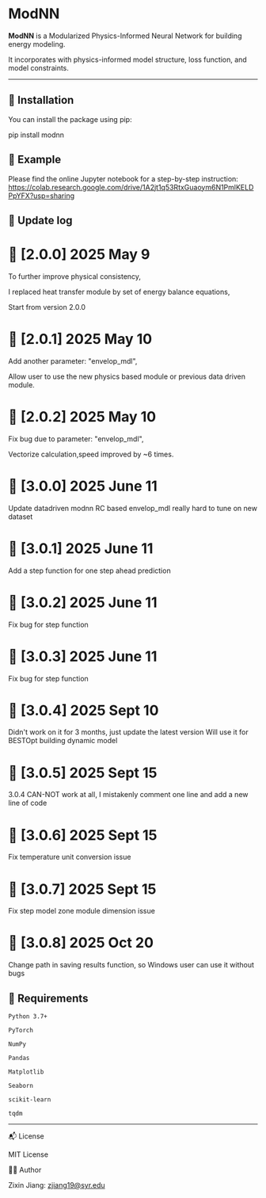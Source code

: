 # ModNN

**ModNN** is a Modularized Physics-Informed Neural Network for building energy modeling.

It incorporates with physics-informed model structure, loss function, and model constraints.

---

## 🚀 Installation

You can install the package using pip:

pip install modnn



## 🧠 Example
Please find the online Jupyter notebook for a step-by-step instruction:
https://colab.research.google.com/drive/1A2jt1q53RtxGuaoym6N1PmlKELDPpYFX?usp=sharing


## 🧠 Update log
# 🧠 [2.0.0] 2025 May 9
To further improve physical consistency, 

I replaced heat transfer module by set of energy balance equations, 

Start from version 2.0.0

# 🧠 [2.0.1] 2025 May 10
Add another parameter: "envelop_mdl", 

Allow user to use the new physics based module or previous data driven module. 

# 🧠 [2.0.2] 2025 May 10
Fix bug due to parameter: "envelop_mdl",

Vectorize calculation,speed improved by ~6 times.

# 🧠 [3.0.0] 2025 June 11
Update datadriven modnn
RC based envelop_mdl really hard to tune on new dataset

# 🧠 [3.0.1] 2025 June 11
Add a step function for one step ahead prediction

# 🧠 [3.0.2] 2025 June 11
Fix bug for step function

# 🧠 [3.0.3] 2025 June 11
Fix bug for step function

# 🧠 [3.0.4] 2025 Sept 10
Didn't work on it for 3 months, just update the latest version
Will use it for BESTOpt building dynamic model

# 🧠 [3.0.5] 2025 Sept 15
3.0.4 CAN-NOT work at all, I mistakenly comment one line and add a new line of code

# 🧠 [3.0.6] 2025 Sept 15
Fix temperature unit conversion issue

# 🧠 [3.0.7] 2025 Sept 15
Fix step model zone module dimension issue

# 🧠 [3.0.8] 2025 Oct 20
Change path in saving results function, so Windows user can use it without bugs

## 🧪 Requirements

    Python 3.7+

    PyTorch

    NumPy

    Pandas

    Matplotlib

    Seaborn

    scikit-learn

    tqdm

---
📬 License

MIT License

🙋‍♂️ Author

Zixin Jiang: 
zjiang19@syr.edu
